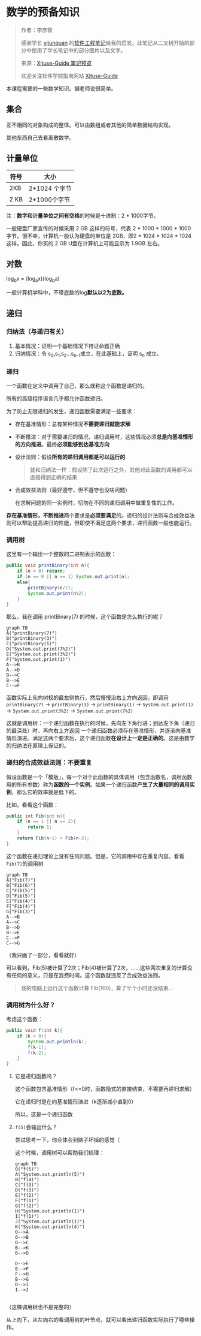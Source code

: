 # 数学的预备知识

> 作者：李彦筱
>
> 感谢学长 [yijunquan](https://github.com/yijunquan-afk) 的[软件工程笔记](https://github.com/yijunquan-afk/XJTUSE-NOTES)给我的启发。此笔记从二叉树开始的部分中使用了学长笔记中的部分图片以及文字。
>
> 来源：[Xjtuse-Guide 笔记预览](https://github.com/yan-xiaoo/Xjtuse-Notes-Preview/releases/tag/DataStructure)
>
> 欢迎关注软件学院指南网站 [Xjtuse-Guide](https://xjtuse-guide.github.io/Xjtuse-Guide/)

本课程需要的一些数学知识。据老师说很简单。

## 集合

互不相同的对象构成的整体。可以由数组或者其他的简单数据结构实现。

其他东西自己去看离散数学。

## 计量单位

| 符号 | 大小          |
| ---- | ------------- |
| 2KB  | 2*1024 个字节 |
| 2 KB | 2*1000个字节  |

注：**数字和计量单位之间有空格**的时候是十进制：2 * 1000字节。

一般硬盘厂家宣传的时候采用 2 GB 这样的符号，代表 2 * 1000 * 1000 * 1000 字节。很不幸，计算机一般认为硬盘的单位是 2GB，即2 * 1024 * 1024 * 1024 这样。因此，你买的 2 GB U盘在计算机上可能显示为 1.9GB 左右。

## 对数

log<sub>b</sub>x = (log<sub>a</sub>x)(log<sub>b</sub>a)

一般计算机学科中，不带底数的log**默认以2为底数。**

## 递归

### 归纳法（与递归有关）

1. 基本情况：证明一个基础情况下待证命题正确
2. 归纳情况：令 s<sub>0</sub>,s<sub>1</sub>,s<sub>2</sub>…s<sub>n-1</sub>成立，在此基础上，证明 s<sub>n</sub> 成立。

### 递归

一个函数在定义中调用了自己，那么就称这个函数是递归的。

所有的高级程序语言几乎都允许函数递归。

为了防止无限递归的发生，递归函数需要满足一些要求：

- 存在基准情形：总有某种情况**不需要递归就能求解**

- 不断推进：对于需要递归的情况，递归调用时，这些情况必须**总是向基准情形的方向推进**。最终**必须能够到达基准方向**

- 设计法则：假设**所有的递归调用都是可以运行的**

  > 就和归纳法一样：假设除了此次运行之外，其他对此函数的调用都可以直接得到正确的结果

- 合成效益法则（最好遵守，但不遵守也没啥问题）

  在求解问题的同一实例时，切勿在不同的递归调用中做重复性的工作。

**存在基准情形，不断推进**两个要求是**必须要满足**的。递归的设计法则与合成效益法则可以帮助提高递归的性能，但即使不满足这两个要求，递归函数一般也能运行。

### 调用树

这里有一个输出一个整数的二进制表示的函数：

```java
public void printBinary(int n){
    if (n < 0) return;
    if (n == 0 || n == 1) System.out.print(n);
    else{
        printBinary(n/2);
        System.out.print(n%2);
    }
}
```

那么，我在调用 printBinary(7) 的时候，这个函数是怎么执行的呢？

```mermaid
graph TB
A("printBinary(7)")
B("printBinary(3)")
C("printBinary(1)")
D("System.out.print(7%2)")
E("System.out.print(3%2)")
F("System.out.print(1)")
A-->B
A-->D
B-->C
B-->E
C-->F

```

函数实际上先向树杈的最左侧执行，然后慢慢沿右上方向返回，即调用 `printBinary(7)` -> `printBinary(3)` -> `printBinary(1)` -> `System.out.print(1)` -> `System.out.print(3%2)` -> `System.out.print(7%2)`

这就是调用树：一个递归函数在执行的时候，先向左下角行进；到达左下角（递归的最深处）时，再向右上方返回
一个递归函数必须存在基准情形，并逐渐向基准情形演进。满足这两个要求后，这个递归函数**在设计上一定是正确的**。这是由数学的归纳法在原理上保证的。

### 递归的合成效益法则：不要重复

假设函数是一个「模版」，每一个对于此函数的具体调用（包含函数名，调用函数用的所有参数）称为**函数的一个实例**。如果一个递归函数**产生了大量相同的调用实例**，那么它的效率就是低下的。

比如，看看这个函数：

```java
public int Fib(int n){
    if (n == 1 || n == 2){
        return 1;
    }
    return Fib(n-1) + Fib(n-2);
}
```

这个函数在递归理论上没有任何问题。但是，它的调用中存在重复内容。看看`Fib(7)`的调用树

```mermaid
graph TB
A["Fib(7)"]
B["Fib(6)"]
C["Fib(5)"]
D["Fib(5)"]
E["Fib(4)"]
F["Fib(4)"]
G["Fib(3)"]
A-->B
A-->C
B-->D
B-->E
C-->F
C-->G
```

（我只画了一部分，看看就好）

可以看到，Fib(5)被计算了2次；Fib(4)被计算了2次，……这些两次重复的计算没有任何的意义，只是在浪费时间。这个函数就违反了合成效益法则。

> 我的电脑上运行这个函数计算 Fib(100)，算了半个小时还没结束…

### 调用树为什么好？

考虑这个函数：

```java
public void f(int k){
    if (k > 0){
        System.out.println(k);
        f(k-1);
        f(k-2);
    }
}
```

1. 它是递归函数吗？

   这个函数包含基准情形（f<=0时，函数隐式的直接结束，不需要再递归求解）

   它在递归时是在向基准情形演进（k逐渐减小直到0）

   所以，这是一个递归函数

2. `f(5)`会输出什么？

   尝试思考一下，你会体会到脑子坏掉的感觉（

   这个时候，调用树可以帮助我们梳理：

   ```mermaid
   graph TB
   O("f(5)")
   A("System.out.println(5)")
   B("f(4)")
   C("f(3)")
   D("f(3)")
   E("f(2)")
   F("f(1)")
   G("f(2)")
   H("System.out.println(1)")
   I("f(1)")
   J("System.out.println(1)")
   K("System.out.println(4)")
   O-->A
   O-->B
   O-->C
   B-->K
   B-->D
   
   D-->E
   E-->F
   F-->H
   B-->G
   D-->I
   I-->J
   

（这棵调用树也不是完整的）

从上向下，从左向右的看调用树的叶节点，就可以看出递归函数实际执行了哪些操作。